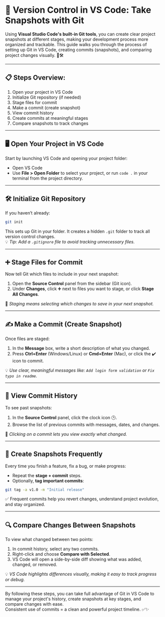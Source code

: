 # 📘 Version Control in VS Code: Take Snapshots with Git

Using **Visual Studio Code's built-in Git tools**, you can create clear project snapshots at different stages, making your development process more organized and trackable. This guide walks you through the process of setting up Git in VS Code, creating commits (snapshots), and comparing project changes visually. 🚀🛠️

---

## 📋 Steps Overview:
1. Open your project in VS Code  
2. Initialize Git repository (if needed)  
3. Stage files for commit  
4. Make a commit (create snapshot)  
5. View commit history  
6. Create commits at meaningful stages  
7. Compare snapshots to track changes  

---

## 🖥️ Open Your Project in VS Code

Start by launching VS Code and opening your project folder:

- Open VS Code
- Use **File > Open Folder** to select your project, or run `code .` in your terminal from the project directory.

---

## 🛠️ Initialize Git Repository

If you haven’t already:

```bash
git init
```

This sets up Git in your folder. It creates a hidden `.git` folder to track all version control changes.  
💡 *Tip: Add a `.gitignore` file to avoid tracking unnecessary files.*

---

## ➕ Stage Files for Commit

Now tell Git which files to include in your next snapshot:

1. Open the **Source Control** panel from the sidebar (Git icon).
2. Under **Changes**, click ➕ next to files you want to stage, or click **Stage All Changes**.

📘 *Staging means selecting which changes to save in your next snapshot.*

---

## ✍️ Make a Commit (Create Snapshot)

Once files are staged:

1. In the **Message** box, write a short description of what you changed.
2. Press **Ctrl+Enter** (Windows/Linux) or **Cmd+Enter** (Mac), or click the ✔️ icon to commit.

💡 *Use clear, meaningful messages like: `Add login form validation` or `Fix typo in readme`.*

---

## 📜 View Commit History

To see past snapshots:

1. In the **Source Control** panel, click the clock icon 🕒.
2. Browse the list of previous commits with messages, dates, and changes.

🧠 *Clicking on a commit lets you view exactly what changed.*

---

## 📸 Create Snapshots Frequently

Every time you finish a feature, fix a bug, or make progress:

- Repeat the **stage + commit** steps.
- Optionally, **tag important commits**:

```bash
git tag -a v1.0 -m "Initial release"
```

✅ Frequent commits help you revert changes, understand project evolution, and stay organized.

---

## 🔍 Compare Changes Between Snapshots

To view what changed between two points:

1. In commit history, select any two commits.
2. Right-click and choose **Compare with Selected**.
3. VS Code will open a side-by-side diff showing what was added, changed, or removed.

💡 *VS Code highlights differences visually, making it easy to track progress or debug.*

---

By following these steps, you can take full advantage of Git in VS Code to manage your project's history, create snapshots at key stages, and compare changes with ease.  
Consistent use of commits = a clean and powerful project timeline. ✅✨

